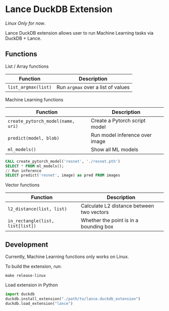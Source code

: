 # Lance DuckDB Extension

*Linux Only for now*.

Lance DuckDB extension allows user to run Machine Learning tasks via DuckDB + Lance.

## Functions

List / Array functions

| Function            | Description                        |
|---------------------|------------------------------------|
| `list_argmax(list)` | Run `argmax` over a list of values |

Machine Learning functions

| Function                          | Description                    |
|-----------------------------------|--------------------------------|
| `create_pytorch_model(name, uri)` | Create a Pytorch script model  |
| `predict(model, blob)`            | Run model inference over image |
| `ml_models()`                     | Show all ML models             |

```sql
CALL create_pytorch_model('resnet', './resnet.pth')
SELECT * FROM ml_models();
// Run inference
SELECT predict('resnet', image) as pred FROM images
```

Vector functions

| Function                         | Description                               |
|----------------------------------|-------------------------------------------|
| `l2_distance(list, list)`        | Calculate L2 distance between two vectors |
| `in_rectangle(list, list[list])` | Whether the point is in a bounding box    |


## Development

Currently, Machine Learning functions only works on Linux.

To build the extension, run:

```shell
make release-linux
```

Load extension in Python
```python
import duckdb
duckdb.install_extension("./path/to/lance.duckdb_extension")
duckdb.load_extension("lance")
```
